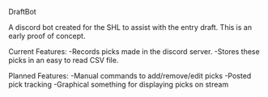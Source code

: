 DraftBot

A discord bot created for the SHL to assist with the entry draft.
This is an early proof of concept.

Current Features:
-Records picks made in the discord server.
-Stores these picks in an easy to read CSV file.

Planned Features:
-Manual commands to add/remove/edit picks
-Posted pick tracking
-Graphical something for displaying picks on stream
